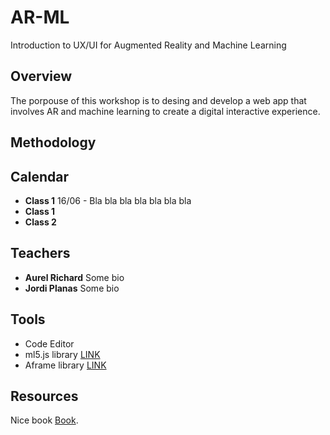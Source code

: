 # AR-ML
Introduction to UX/UI for Augmented Reality and Machine Learning
## Overview
The porpouse of this workshop is to desing and develop a web app that involves AR and machine learning to create a digital interactive experience. 
## Methodology
## Calendar
- **Class 1**  16/06 - Bla bla bla bla bla bla bla
- **Class 1**
- **Class 2**
## Teachers
- **Aurel Richard**
Some bio
- **Jordi Planas**
Some bio
## Tools
- Code Editor
- ml5.js library [LINK](https://google.com/)
- Aframe library [LINK](https://google.com/)
## Resources
Nice book [Book](https://google.com/).

